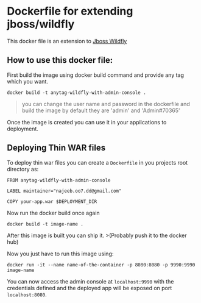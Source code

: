 # Dockerfile for extending jboss/wildfly

This docker file is an extension to [Jboss Wildfly](https://hub.docker.com/r/jboss/wildfly)

## How to use this docker file:
  First build the image using docker build command and provide any tag which you want.
  
  `docker build -t anytag-wildfly-with-admin-console .`
  
  > you can change the user name and password in the dockerfile and build the image by default they are 'admin' and 'Admin#70365'
  
  Once the image is created you can use it in your applications to deployment.
  
## Deploying Thin WAR files
  To deploy thin war files you can create a `Dockerfile` in you projects root directory as:
  
  ```
  FROM anytag-wildfly-with-admin-console

  LABEL maintainer="najeeb.oo7.dd@gmail.com"

  COPY your-app.war $DEPLOYMENT_DIR
  ```
  
  Now run the docker build once again
  
  `docker build -t image-name .`
  
  After this image is built you can ship it. >(Probably push it to the docker hub)
  
  Now you just have to run this image using:
  
  `docker run -it --name name-of-the-container -p 8080:8080 -p 9990:9990 image-name`
  
  You can now access the admin console at `localhost:9990` with the credentials defined and the deployed app will be exposed on port `localhost:8080`.
